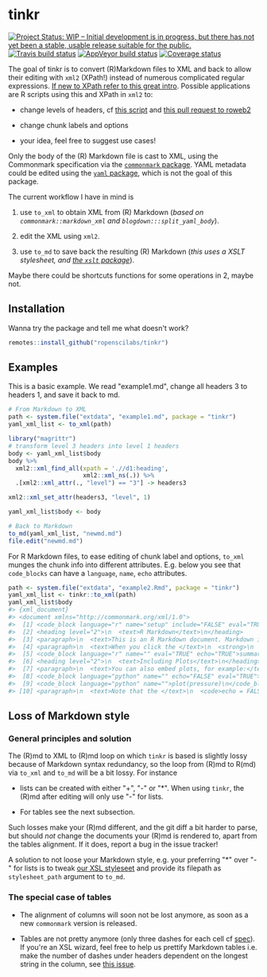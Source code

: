 # tinkr

[![Project Status: WIP – Initial development is in progress, but there has not yet been a stable, usable release suitable for the public.](https://www.repostatus.org/badges/latest/wip.svg)](https://www.repostatus.org/#wip) [![Travis build status](https://travis-ci.org/ropenscilabs/tinkr.svg?branch=master)](https://travis-ci.org/ropenscilabs/tinkr) [![AppVeyor build status](https://ci.appveyor.com/api/projects/status/github/maelle/tinkr?branch=master&svg=true)](https://ci.appveyor.com/project/maelle/tinkr) [![Coverage status](https://codecov.io/gh/ropenscilabs/tinkr/branch/master/graph/badge.svg)](https://codecov.io/github/ropenscilabs/tinkr?branch=master)



The goal of tinkr is to convert (R)Markdown files to XML and back to allow their editing with `xml2` (XPath!) instead of numerous complicated regular expressions. [If new to XPath refer to this great intro](https://www.w3schools.com/xml/xpath_intro.asp). Possible applications are R scripts using this and XPath in `xml2` to:

* change levels of headers, cf [this script](inst/scripts/roweb2_headers.R) and [this pull request to roweb2](https://github.com/ropensci/roweb2/pull/279)

* change chunk labels and options

* your idea, feel free to suggest use cases!

Only the body of the (R) Markdown file is cast to XML, using the Commonmark specification via the [`commonmark` package](https://github.com/jeroen/commonmark). YAML metadata could be edited using the [`yaml` package](https://github.com/viking/r-yaml), which is not the goal of this package.

The current workflow I have in mind is

1. use `to_xml` to obtain XML from (R) Markdown (_based on `commonmark::markdown_xml` and `blogdown:::split_yaml_body`_).

2. edit the XML using `xml2`.

3. use `to_md` to save back the resulting (R) Markdown (_this uses a XSLT stylesheet, and [the `xslt` package](https://github.com/ropensci/xslt)_).

Maybe there could be shortcuts functions for some operations in 2, maybe not.

## Installation

Wanna try the package and tell me what doesn't work? 

``` r
remotes::install_github("ropenscilabs/tinkr")
```

## Examples

This is a basic example. We read "example1.md", change all headers 3 to headers 1, and save it back to md.

``` r
# From Markdown to XML
path <- system.file("extdata", "example1.md", package = "tinkr")
yaml_xml_list <- to_xml(path)

library("magrittr")
# transform level 3 headers into level 1 headers
body <- yaml_xml_list$body
body %>%
  xml2::xml_find_all(xpath = './/d1:heading',
                     xml2::xml_ns(.)) %>%
  .[xml2::xml_attr(., "level") == "3"] -> headers3

xml2::xml_set_attr(headers3, "level", 1)

yaml_xml_list$body <- body

# Back to Markdown
to_md(yaml_xml_list, "newmd.md")
file.edit("newmd.md")
```

For R Markdown files, to ease editing of chunk label and options, `to_xml` munges the chunk info into different attributes. E.g. below you see that `code_blocks` can have a `language`, `name`, `echo` attributes.

``` r
path <- system.file("extdata", "example2.Rmd", package = "tinkr")
yaml_xml_list <- tinkr::to_xml(path)
yaml_xml_list$body
#> {xml_document}
#> <document xmlns="http://commonmark.org/xml/1.0">
#>  [1] <code_block language="r" name="setup" include="FALSE" eval="TRUE">k ...
#>  [2] <heading level="2">\n  <text>R Markdown</text>\n</heading>
#>  [3] <paragraph>\n  <text>This is an R Markdown document. Markdown is a  ...
#>  [4] <paragraph>\n  <text>When you click the </text>\n  <strong>\n    <t ...
#>  [5] <code_block language="r" name="" eval="TRUE" echo="TRUE">summary(ca ...
#>  [6] <heading level="2">\n  <text>Including Plots</text>\n</heading>
#>  [7] <paragraph>\n  <text>You can also embed plots, for example:</text>\ ...
#>  [8] <code_block language="python" name="" echo="FALSE" eval="TRUE">plot ...
#>  [9] <code_block language="python" name="">plot(pressure)\n</code_block>
#> [10] <paragraph>\n  <text>Note that the </text>\n  <code>echo = FALSE</c ...
```


## Loss of Markdown style

### General principles and solution

The (R)md to XML to (R)md loop on which `tinkr` is based is slightly lossy because of Markdown syntax redundancy, so the loop from (R)md to R(md) via `to_xml` and `to_md` will be a bit lossy. For instance 

 * lists can be created with either "+", "-" or "*". When using `tinkr`, the (R)md after editing will only use "-" for lists. 
 
 * For tables see the next subsection.
    
  Such losses make your (R)md different, and the git diff a bit harder to parse, but should _not_ change the documents your (R)md is rendered to, apart from the tables alignment. If it does, report a bug in the issue tracker!
  
  A solution to not loose your Markdown style, e.g. your preferring "*" over "-" for lists is to tweak [our XSL styleseet](inst/extdata/xml2md.xsl) and provide its filepath as `stylesheet_path` argument to `to_md`.
  
### The special case of tables

* The alignment of columns will soon not be lost anymore, as soon as a new `commonmark` version is released.
  
* Tables are not pretty anymore (only three dashes for each cell cf [spec](https://github.com/adam-p/markdown-here/wiki/Markdown-Cheatsheet#tables)). If you're an XSL wizard, feel free to help us prettify Markdown tables i.e. make the number of dashes under headers dependent on the longest string in the column, see [this issue](https://github.com/ropenscilabs/tinkr/issues/9).
